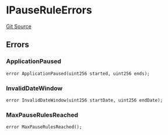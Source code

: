 # IPauseRuleErrors
[Git Source](https://github.com/thrackle-io/tron/blob/d12cfa3cb48422acc5d155aaf1a5d1ffab60585d/src/common/IErrors.sol)


## Errors
### ApplicationPaused

```solidity
error ApplicationPaused(uint256 started, uint256 ends);
```

### InvalidDateWindow

```solidity
error InvalidDateWindow(uint256 startDate, uint256 endDate);
```

### MaxPauseRulesReached

```solidity
error MaxPauseRulesReached();
```

